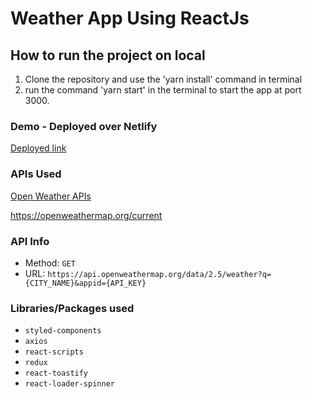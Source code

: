 # Weather App Using ReactJs

## How to run the project on local
1. Clone the repository and use the 'yarn install' command in terminal
2. run the command 'yarn start' in the terminal to start the app at port 3000.

### Demo - Deployed over Netlify 
[Deployed link](https://weather-app-by-omkar.netlify.app/)

### APIs Used
[Open Weather APIs](https://openweathermap.org/)

https://openweathermap.org/current

### API Info
* Method: `GET`
* URL: `https://api.openweathermap.org/data/2.5/weather?q={CITY_NAME}&appid={API_KEY}`

### Libraries/Packages used
* `styled-components`
* `axios`
* `react-scripts`
* `redux`
* `react-toastify`
* `react-loader-spinner`


